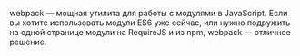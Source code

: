 webpack — мощная утилита для работы с модулями в JavaScript. Если вы хотите использовать модули ES6 уже сейчас, или нужно подружить на одной странице модули на RequireJS и из npm, webpack — отличное решение.